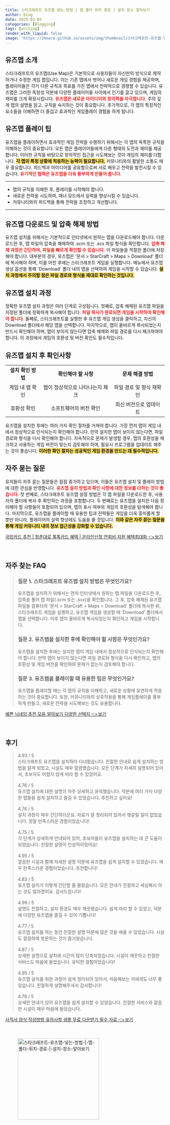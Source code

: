 ```yaml
---
title: 스타크래프트 유즈맵 넣는 방법 | 맵 폴더 위치 경로 | 설치 장소 알아보기
author: bing
date: 2025-02-03
categories: [Blogging]
tags: [writing]
render_with_liquid: false
image: 'https://24nara.github.io/assets/img/thumbnail/스타크래프트-유즈맵-넣는-방법-|-맵-폴더-위치-경로-|-설치-장소-알아보기.webp'
---
```



<h2 id='유즈맵_소개'>유즈맵 소개</h2>

<p>스타크래프트의 유즈맵(Use Map)은 기본적으로 사용자들이 자신만의 방식으로 제작하거나 수정한 게임 맵입니다. 이는 기존 맵에서 벗어나 새로운 게임 경험을 제공하며, 플레이어들은 각기 다른 규칙과 목표를 가진 맵에서 전략적으로 경쟁할 수 있습니다. 유즈맵은 그러한 독창성 덕분에 다양한 플레이어들 사이에서 인기를 끌고 있으며, 게임의 재미를 크게 확장시킵니다. <b><span style="color: #ee2323;">유즈맵은 새로운 아이디어와 창의력을 자극합니다.</span></b> 주의 깊게 맵의 설명을 읽고, 규칙을 숙지하는 것이 중요합니다. 추가적으로, 각 맵의 특징적인 요소들을 이해하면 더 즐겁고 효과적인 게임플레이 경험을 하게 됩니다. </p>

<h2 id='유즈맵_플레이_팁'>유즈맵 플레이 팁</h2>

<p>유즈맵을 플레이하면서 효과적인 게임 전략을 수행하기 위해서는 각 맵의 독특한 규칙을 이해하는 것이 중요합니다. 모든 맵은 플레이어들에게 다른 형태의 도전과 재미를 제공합니다. 이러한 규칙을 바탕으로 창의적인 접근을 시도해보는 것이 게임의 재미를 더합니다. <b><span style="background-color: #ffe066;">각 맵의 특정 상황에 적응하는 능력이 필요합니다.</span></b> 커뮤니티와의 활발한 소통도 매우 중요합니다. 피드백과 아이디어를 공유함으로써 서로 배우고 전략을 발전시킬 수 있습니다. <b><span style="color: #ee2323;">유기적인 협력은 유즈맵을 더욱 풍부하게 만들어 줍니다.</span></b></p>

<hr />

<ul>
    <li>맵의 규칙을 이해한 후, 플레이를 시작해야 합니다.</li>
    <li>새로운 전략을 시도하여, 매너 모드에서 실력을 향상시킬 수 있습니다.</li>
    <li>커뮤니티와의 피드백을 통해 전략을 조정하고 개선합니다.</li>
</ul>

<hr />

<h2 id='유즈맵_다운로드_및_압축_해제_방법'>유즈맵 다운로드 및 압축 해제 방법</h2>

<p>유즈맵 설치를 위해서는 기본적으로 인터넷에서 원하는 맵을 다운로드해야 합니다. 다운로드한 후, 맵 파일의 압축을 해제하여 .scm 또는 .scx 파일 형식을 확인합니다. <b><span style="color: #ee2323;">압축 해제 과정은 간단하며, 파일을 빠르게 확인할 수 있습니다.</span></b> 이 파일들을 적절한 폴더에 저장해야 합니다. 대부분의 경우, 유즈맵은 '문서 > StarCraft > Maps > Download' 폴더에 복사해야 하며, 이를 마친 후에는 스타크래프트 게임을 실행합니다. 메뉴에서 유즈맵 생성 옵션을 통해 'Download' 폴더 내의 맵을 선택하여 게임을 시작할 수 있습니다. <b><span style="background-color: #ffe066;">설치 과정에서 주의할 점은 파일 경로와 형식을 제대로 확인하는 것입니다.</span></b></p>

<h2 id='유즈맵_설치_과정'>유즈맵 설치 과정</h2>

<p>정확한 유즈맵 설치 과정은 여러 단계로 구성됩니다. 첫째로, 압축 해제된 유즈맵 파일을 지정된 폴더에 정확하게 복사해야 합니다. <b><span style="color: #ee2323;">파일 복사가 완료되면 게임을 시작하여 확인해야 합니다.</span></b> 둘째로, 스타크래프트를 실행한 후 유즈맵 게임 생성을 클릭하고, 자신의 Download 폴더에서 해당 맵을 선택합니다. 마지막으로, 맵이 올바르게 복사되었는지 반드시 확인해야 하며, 맵이 보이지 않는다면 압축 해제와 파일 경로를 다시 체크하여야 합니다. 이 과정에서 게임의 호환성 및 버전 확인도 필수적입니다. </p>

<h2 id='유즈맵_설치_후_확인사항'>유즈맵 설치 후 확인사항</h2>

<table>
    <tr>
        <td style="text-align: center; height: 17px;"><b>설치 확인 방법</b></td>
        <td style="text-align: center; height: 17px;"><b>확인해야 할 사항</b></td>
        <td style="text-align: center; height: 17px;"><b>문제 해결 방법</b></td>
    </tr>
    <tr>
        <td style="text-align: center; height: 17px;">게임 내 맵 확인</td>
        <td style="text-align: center; height: 17px;">맵이 정상적으로 나타나는지 체크</td>
        <td style="text-align: center; height: 17px;">파일 경로 및 형식 재확인</td>
    </tr>
    <tr>
        <td style="text-align: center; height: 17px;">호환성 확인</td>
        <td style="text-align: center; height: 17px;">소프트웨어의 버전 확인</td>
        <td style="text-align: center; height: 17px;">최신 버전으로 업데이트</td>
    </tr>
</table>

<p>유즈맵을 설치한 후에는 여러 가지 확인 절차를 거쳐야 합니다. 가장 먼저 맵이 게임 내에서 정상적으로 인식되는지 확인해야 합니다. 만약 설치한 맵이 보이지 않는다면, 파일 경로와 형식을 다시 확인해야 합니다. 지속적으로 문제가 발생할 경우, 맵의 호환성을 체크하고 사용하는 게임 버전이 맞는지 검토해야 하며, 필요시 프로그램을 업데이트 해주는 것이 좋습니다. <b><span style="background-color: #ffe066;">이러한 확인 절차는 성공적인 게임 환경을 만드는 데 필수적입니다.</span></b></p>

<h2 id='자주_묻는_질문'>자주 묻는 질문</h2>

<p>유저들이 자주 묻는 질문들은 점점 증가하고 있으며, 이들은 유즈맵 설치 및 플레이 방법에 대한 관심을 반영합니다. <b><span style="color: #ee2323;">유즈맵 설치 방법과 확인 사항에 대한 정보를 더하는 것이 좋습니다.</span></b> 첫 번째로, 스타크래프트 유즈맵 설정 방법은 각 맵 파일을 다운로드한 후, 사용자의 폴더에 복사 후 확인하는 과정을 포함합니다. 두 번째로는 유즈맵을 설치한 다음 정리해야 할 사항들이 포함되어 있으며, 맵의 표시 여부와 게임의 호환성을 탐색해야 합니다. 마지막으로, 유즈맵을 플레이할 때 유용한 팁과 전략들은 게임을 더욱 흥미롭게 할 뿐만 아니라, 플레이어의 실력 향상에도 도움을 줄 것입니다. <b><span style="background-color: #ffe066;">이와 같은 자주 묻는 질문을 통해 게임 커뮤니티 내의 정보 접근성을 강화할 수 있습니다.</span></b></p>


<p><a class="click-button" title="국민카드 추천 | 청춘대로 톡톡카드 혜택 | 온라인신청 연회비 지원 혜택최대화" href="https://24nara.github.io/posts/%EA%B5%AD%EB%AF%BC%EC%B9%B4%EB%93%9C-%EC%B6%94%EC%B2%9C-%EC%B2%AD%EC%B6%98%EB%8C%80%EB%A1%9C-%ED%86%A1%ED%86%A1%EC%B9%B4%EB%93%9C-%ED%98%9C%ED%83%9D-%EC%98%A8%EB%9D%BC%EC%9D%B8%EC%8B%A0%EC%B2%AD-%EC%97%B0%ED%9A%8C%EB%B9%84-%EC%A7%80%EC%9B%90-%ED%98%9C%ED%83%9D%EC%B5%9C%EB%8C%80%ED%99%94/" rel="dofollow">국민카드 추천 | 청춘대로 톡톡카드 혜택 | 온라인신청 연회비 지원 혜택최대화 👈 보기</a></p><br>
<h2 id='자주_찾는_FAQ'>자주 찾는 FAQ</h2>
<div itemscope="" itemtype="https://schema.org/FAQPage"> 
<blockquote> 
<div itemscope="" itemprop="mainEntity" itemtype="https://schema.org/Question"> 
<h3 itemprop="name">질문 1. 스타크래프트 유즈맵 설치 방법은 무엇인가요?</h3> 
<div itemscope="" itemprop="acceptedAnswer" itemtype="https://schema.org/Answer"> 
<span itemprop="text"> 
<p>유즈맵을 설치하기 위해서는 먼저 인터넷에서 원하는 맵 파일을 다운로드한 후, 압축을 풀어 맵 파일(.scm 또는 .scx)을 확인합니다. 그 후, 압축 해제된 유즈맵 파일을 컴퓨터의 '문서 > StarCraft > Maps > Download' 폴더에 복사한 뒤, 스타크래프트 게임을 실행하고, 유즈맵 게임을 생성할 때 'Download' 폴더에서 맵을 선택합니다. 이후 맵이 올바르게 복사되었는지 확인하고 게임을 시작합니다.</p> 
</span> 
</div> 
</div> 
<div itemscope="" itemprop="mainEntity" itemtype="https://schema.org/Question"> 
<h3 itemprop="name">질문 2. 유즈맵을 설치한 후에 확인해야 할 사항은 무엇인가요?</h3> 
<div itemscope="" itemprop="acceptedAnswer" itemtype="https://schema.org/Answer"> 
<span itemprop="text"> 
<p>유즈맵을 설치한 후에는 설치한 맵이 게임 내에서 정상적으로 인식되는지 확인해야 합니다. 만약 맵이 보이지 않는다면 파일 경로와 형식을 다시 확인하고, 맵의 호환성 및 게임 버전을 확인하여 문제가 없는지 검토해야 합니다.</p> 
</span> 
</div> 
</div> 
<div itemscope="" itemprop="mainEntity" itemtype="https://schema.org/Question"> 
<h3 itemprop="name">질문 3. 유즈맵을 플레이할 때 유용한 팁은 무엇인가요?</h3> 
<div itemscope="" itemprop="acceptedAnswer" itemtype="https://schema.org/Answer"> 
<span itemprop="text"> 
<p>유즈맵을 플레이할 때는 각 맵의 규칙을 이해하고, 새로운 상황에 유연하게 적응하는 것이 중요합니다. 또한, 커뮤니티와의 상호작용을 통해 게임플레이를 풍부하게 만들고, 새로운 전략을 시도해보는 것도 유용합니다.</p> 
</span> 
</div> 
</div> 
</blockquote> 
</div>
<p><a class="click-button" title="예쁜 닉네임 추천 모음 알아보기 다양한 선택지" href="https://24nara.github.io/posts/%EC%98%88%EC%81%9C-%EB%8B%89%EB%84%A4%EC%9E%84-%EC%B6%94%EC%B2%9C-%EB%AA%A8%EC%9D%8C-%EC%95%8C%EC%95%84%EB%B3%B4%EA%B8%B0-%EB%8B%A4%EC%96%91%ED%95%9C-%EC%84%A0%ED%83%9D%EC%A7%80/" rel="dofollow">예쁜 닉네임 추천 모음 알아보기 다양한 선택지 👈 보기</a></p><br>
<h2 id='후기'>후기</h2>
<div itemscope itemtype="https://schema.org/Product">
  <blockquote>
  <div itemprop="review" itemscope itemtype="https://schema.org/Review">
      <div itemprop="reviewRating" itemscope itemtype="https://schema.org/Rating"> <span itemprop="ratingValue">4.93</span> / <span itemprop="bestRating">5</span> </div>
      <span itemprop="reviewBody">스타크래프트 유즈맵을 설치하러 다녀왔습니다. 친절한 안내로 쉽게 설치하는 방법을 알게 되었고, 시설도 매우 깔끔했습니다. 모든 단계가 자세히 설명되어 있어서, 초보자도 어렵지 않게 따라 할 수 있었어요.</span>
  </div>
  <br>
  <div itemprop="review" itemscope itemtype="https://schema.org/Review">
      <div itemprop="reviewRating" itemscope itemtype="https://schema.org/Rating"> <span itemprop="ratingValue">4.76</span> / <span itemprop="bestRating">5</span> </div>
      <span itemprop="reviewBody">유즈맵 설치에 대한 설명이 아주 상세하고 유익했습니다. 덕분에 여러 가지 다양한 맵들을 쉽게 설치하고 즐길 수 있었습니다. 추천하고 싶어요!</span>
  </div>
  <br>
  <div itemprop="review" itemscope itemtype="https://schema.org/Review">
      <div itemprop="reviewRating" itemscope itemtype="https://schema.org/Rating"> <span itemprop="ratingValue">4.76</span> / <span itemprop="bestRating">5</span> </div>
      <span itemprop="reviewBody">설치 과정이 매우 간단하더군요. 자료가 잘 정리되어 있어서 헷갈릴 일이 없었습니다. 정말 만족스러운 경험이었습니다!</span>
  </div>
  <br>
  <div itemprop="review" itemscope itemtype="https://schema.org/Review">
      <div itemprop="reviewRating" itemscope itemtype="https://schema.org/Rating"> <span itemprop="ratingValue">4.75</span> / <span itemprop="bestRating">5</span> </div>
      <span itemprop="reviewBody">각 단계가 상세하게 안내되어 있어, 초보자들이 유즈맵을 설치하는 데 큰 도움이 되었습니다. 친절한 설명이 인상적이었어요!</span>
  </div>
  <br>
  <div itemprop="review" itemscope itemtype="https://schema.org/Review">
      <div itemprop="reviewRating" itemscope itemtype="https://schema.org/Rating"> <span itemprop="ratingValue">4.95</span> / <span itemprop="bestRating">5</span> </div>
      <span itemprop="reviewBody">깔끔한 시설과 함께 자세한 설명 덕분에 유즈맵을 쉽게 설치할 수 있었습니다. 매우 만족스러운 경험이었습니다. 추천합니다!</span>
  </div>
  <br>
  <div itemprop="review" itemscope itemtype="https://schema.org/Review">
      <div itemprop="reviewRating" itemscope itemtype="https://schema.org/Rating"> <span itemprop="ratingValue">4.83</span> / <span itemprop="bestRating">5</span> </div>
      <span itemprop="reviewBody">유즈맵 설치가 이렇게 간단할 줄 몰랐습니다. 모든 안내가 친절하고 세심해서 아는 것도 많아졌어요. 감사드립니다!</span>
  </div>
  <br>
  <div itemprop="review" itemscope itemtype="https://schema.org/Review">
      <div itemprop="reviewRating" itemscope itemtype="https://schema.org/Rating"> <span itemprop="ratingValue">4.99</span> / <span itemprop="bestRating">5</span> </div>
      <span itemprop="reviewBody">설명도 친절하고, 설치 환경도 매우 깨끗했습니다. 쉽게 따라 할 수 있었고, 덕분에 다양한 유즈맵을 즐길 수 있어 기쁩니다!</span>
  </div>
  <br>
  <div itemprop="review" itemscope itemtype="https://schema.org/Review">
      <div itemprop="reviewRating" itemscope itemtype="https://schema.org/Rating"> <span itemprop="ratingValue">4.77</span> / <span itemprop="bestRating">5</span> </div>
      <span itemprop="reviewBody">유즈맵 설치를 하는 동안 친절한 설명 덕분에 많은 것을 배울 수 있었습니다. 시설도 깔끔하여 방문하는 것이 즐거웠습니다.</span>
  </div>
  <br>
  <div itemprop="review" itemscope itemtype="https://schema.org/Review">
      <div itemprop="reviewRating" itemscope itemtype="https://schema.org/Rating"> <span itemprop="ratingValue">4.87</span> / <span itemprop="bestRating">5</span> </div>
      <span itemprop="reviewBody">상세한 설명으로 설치에 시간이 많이 단축되었습니다. 시설이 깨끗하고 친절한 서비스도 마음에 들었습니다. 유익한 경험이었습니다!</span>
  </div>
  <br>
  <div itemprop="review" itemscope itemtype="https://schema.org/Review">
      <div itemprop="reviewRating" itemscope itemtype="https://schema.org/Rating"> <span itemprop="ratingValue">4.95</span> / <span itemprop="bestRating">5</span> </div>
      <span itemprop="reviewBody">유즈맵 설치를 위한 과정이 쉽게 정리되어 있어서, 처음해보는 저에게도 너무 좋았습니다. 친절하게 설명해주셔서 감사합니다!</span>
  </div>
  <br>
  <div itemprop="review" itemscope itemtype="https://schema.org/Review">
      <div itemprop="reviewRating" itemscope itemtype="https://schema.org/Rating"> <span itemprop="ratingValue">4.78</span> / <span itemprop="bestRating">5</span> </div>
      <span itemprop="reviewBody">상세한 안내가 있어 유즈맵을 쉽게 설치할 수 있었습니다. 친절한 서비스와 깔끔한 시설이 매우 마음에 들었습니다.</span>
  </div>
  </blockquote>
</div>
<p><a class="click-button" title="사직서 양식 작성방법 유의사항 샘플 무료 다운받기 필수 자료" href="https://24nara.github.io/posts/%EC%82%AC%EC%A7%81%EC%84%9C-%EC%96%91%EC%8B%9D-%EC%9E%91%EC%84%B1%EB%B0%A9%EB%B2%95-%EC%9C%A0%EC%9D%98%EC%82%AC%ED%95%AD-%EC%83%98%ED%94%8C-%EB%AC%B4%EB%A3%8C-%EB%8B%A4%EC%9A%B4%EB%B0%9B%EA%B8%B0-%ED%95%84%EC%88%98-%EC%9E%90%EB%A3%8C/" rel="dofollow">사직서 양식 작성방법 유의사항 샘플 무료 다운받기 필수 자료 👈 보기</a></p><br>
<figure class="image"><img src="https://24nara.github.io/assets/img/thumbnail/스타크래프트-유즈맵-넣는-방법-|-맵-폴더-위치-경로-|-설치-장소-알아보기.webp" alt="스타크래프트-유즈맵-넣는-방법-|-맵-폴더-위치-경로-|-설치-장소-알아보기" width="256" height="256"></figure>